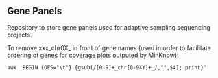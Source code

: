 ## Gene Panels
Repository to store gene panels used for adaptive sampling sequencing projects.

To remove xxx_chr0X_ in front of gene names (used in order to facilitate ordering of genes for coverage plots outputed by MinKnow):

```
awk 'BEGIN {OFS="\t"} {gsub(/[0-9]+_chr[0-9XY]+_/,"",$4); print}'
```